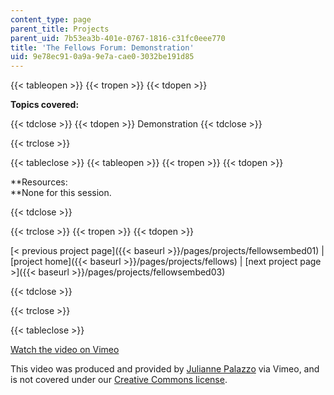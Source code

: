 ```yaml
---
content_type: page
parent_title: Projects
parent_uid: 7b53ea3b-401e-0767-1816-c31fc0eee770
title: 'The Fellows Forum: Demonstration'
uid: 9e78ec91-0a9a-9e7a-cae0-3032be191d85
---
```


{{< tableopen >}}
{{< tropen >}}
{{< tdopen >}}


**Topics covered:**


{{< tdclose >}}
{{< tdopen >}}
Demonstration
{{< tdclose >}}

{{< trclose >}}

{{< tableclose >}}
{{< tableopen >}}
{{< tropen >}}
{{< tdopen >}}


**Resources:  
**None for this session.


{{< tdclose >}}

{{< trclose >}}
{{< tropen >}}
{{< tdopen >}}


[< previous project page]({{< baseurl >}}/pages/projects/fellowsembed01) | [project home]({{< baseurl >}}/pages/projects/fellows) | [next project page >]({{< baseurl >}}/pages/projects/fellowsembed03)


{{< tdclose >}}

{{< trclose >}}

{{< tableclose >}}

[Watch the video on Vimeo](http://vimeo.com/moogaloop.swf?clip_id=2475948&server=vimeo.com&show_title=0&show_byline=0&show_portrait=0&color=&fullscreen=0&group_id=)

This video was produced and provided by [Julianne Palazzo](http://vimeo.com/user722244) via Vimeo, and is not covered under our [Creative Commons license](/terms/#cc).